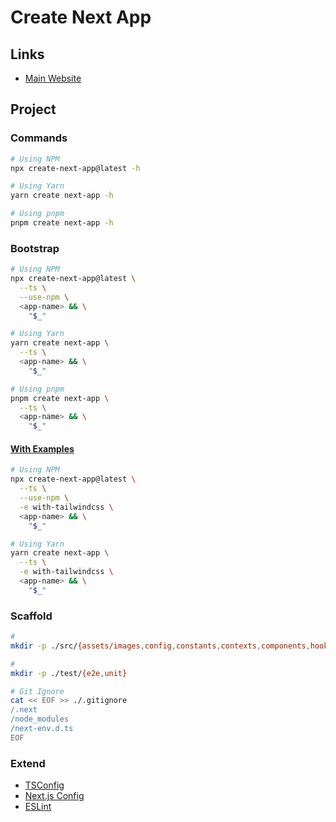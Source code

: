# Create Next App

<!--
https://github.com/hackability-dev/space.hackability.it
-->

## Links

- [Main Website](https://nextjs.org/docs/api-reference/create-next-app)

## Project

### Commands

```sh
# Using NPM
npx create-next-app@latest -h

# Using Yarn
yarn create next-app -h

# Using pnpm
pnpm create next-app -h
```

### Bootstrap

```sh
# Using NPM
npx create-next-app@latest \
  --ts \
  --use-npm \
  <app-name> && \
    "$_"

# Using Yarn
yarn create next-app \
  --ts \
  <app-name> && \
    "$_"

# Using pnpm
pnpm create next-app \
  --ts \
  <app-name> && \
    "$_"
```

#### [With Examples](https://github.com/vercel/next.js/tree/canary/examples)

```sh
# Using NPM
npx create-next-app@latest \
  --ts \
  --use-npm \
  -e with-tailwindcss \
  <app-name> && \
    "$_"

# Using Yarn
yarn create next-app \
  --ts \
  -e with-tailwindcss \
  <app-name> && \
    "$_"
```

### Scaffold

```sh
#
mkdir -p ./src/{assets/images,config,constants,contexts,components,hooks,layouts,lib,types,utils}

#
mkdir -p ./test/{e2e,unit}

# Git Ignore
cat << EOF >> ./.gitignore
/.next
/node_modules
/next-env.d.ts
EOF
```

### Extend

- [TSConfig](/next.js/extend/tsconfig.md)
- [Next.js Config](/next.js/extend/config.md)
- [ESLint](/next.js/extend/eslint.md)

<!-- ### Components

```sh
touch ./src/components/Page/{index,Header,Footer}.tsx
touch ./src/components/Button/index.tsx
``` -->

<!-- ### Special Pages

```sh
touch ./src/pages/404.tsx
``` -->

<!-- ###

```sh
touch ./src/pages/__middleware.ts
touch ./src/pages/_document.tsx
``` -->

<!--
# ESLint Ignore
echo '/.next' >> ./.eslintignore
-->
